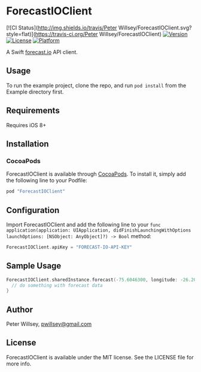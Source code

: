 # ForecastIOClient

[![CI Status](http://img.shields.io/travis/Peter Willsey/ForecastIOClient.svg?style=flat)](https://travis-ci.org/Peter Willsey/ForecastIOClient)
[![Version](https://img.shields.io/cocoapods/v/ForecastIOClient.svg?style=flat)](http://cocoapods.org/pods/ForecastIOClient)
[![License](https://img.shields.io/cocoapods/l/ForecastIOClient.svg?style=flat)](http://cocoapods.org/pods/ForecastIOClient)
[![Platform](https://img.shields.io/cocoapods/p/ForecastIOClient.svg?style=flat)](http://cocoapods.org/pods/ForecastIOClient)

A Swift [forecast.io](https://developer.forecast.io/) API client.

## Usage

To run the example project, clone the repo, and run `pod install` from the Example directory first.

## Requirements

Requires iOS 8+

## Installation

### CocoaPods
ForecastIOClient is available through [CocoaPods](http://cocoapods.org). To install
it, simply add the following line to your Podfile:

```ruby
pod "ForecastIOClient"
```

## Configuration

Import ForecastIOClient and add the following line to your `func application(application: UIApplication, didFinishLaunchingWithOptions launchOptions: [NSObject: AnyObject]?) -> Bool` method:

```Swift
ForecastIOClient.apiKey = "FORECAST-IO-API-KEY"
```

## Sample Usage

```Swift
ForecastIOClient.sharedInstance.forecast(-75.6046300, longitude: -26.2090000) { (forecast, forecastAPICalls) -> Void in
  // do something with forecast data
}
```

## Author

Peter Willsey, pwillsey@gmail.com

## License

ForecastIOClient is available under the MIT license. See the LICENSE file for more info.
